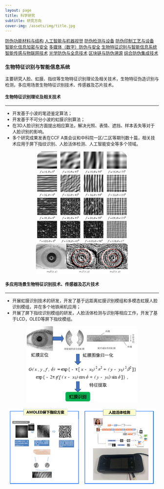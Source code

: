 ```yaml
---
layout: page
title: 科学研究
subtitle: 研究方向
cover-img: /assets/img/title.jpg
---
```

<!--
 * @Author: Conghao Wong
 * @Date: 2023-03-08 19:13:03
 * @LastEditors: Conghao Wong
 * @LastEditTime: 2023-03-11 20:53:31
 * @Description: file content
 * @Github: https://cocoon2wong.github.io
 * Copyright 2023 Conghao Wong, All Rights Reserved.
-->

<link rel="stylesheet" type="text/css" href="/assets/css/user.css">

<div class="t_grid_auto">
    <a class="btn btn-info btn-lg get-started-btn btn_dark" href="/researchs/researchs_index">防伪功能材料与结构</a>
    <a class="btn btn-info btn-lg get-started-btn btn_dark" href="/researchs/researchs_1">人工智能与机器视觉</a>
    <a class="btn btn-info btn-lg get-started-btn btn_dark" href="/researchs/researchs_2">防伪检测与设备</a>
    <a class="btn btn-info btn-lg get-started-btn btn_dark" href="/researchs/researchs_3">防伪印制工艺与设备</a>
    <a class="btn btn-info btn-lg get-started-btn btn_dark" href="/researchs/researchs_4">智能化信息加密与安全</a>
    <a class="btn btn-info btn-lg get-started-btn btn_dark" href="/researchs/researchs_5">多媒体（数字）防伪与安全</a>
    <a class="btn btn-info btn-lg get-started-btn btn_selected" href="/researchs/researchs_6">生物特征识别与智能信息系统</a>
    <a class="btn btn-info btn-lg get-started-btn btn_dark" href="/researchs/researchs_7">智能传感与物联网技术</a>
    <a class="btn btn-info btn-lg get-started-btn btn_dark" href="/researchs/researchs_8">光学防伪与全息技术</a>
    <a class="btn btn-info btn-lg get-started-btn btn_dark" href="/researchs/researchs_9">区块链与防伪溯源</a>
    <a class="btn btn-info btn-lg get-started-btn btn_dark" href="/researchs/researchs_10">综合防伪集成技术</a>
</div>

### 生物特征识别与智能信息系统

主要研究人脸、虹膜、指纹等生物特征识别理论及相关技术，生物特征伪造识别与检测，多应用场景生物特征识别技术、传感器及芯片技术。

#### 生物特征识别理论及相关技术
---

- 开发基于小波的笔迹鉴定算法；
- 开发基于不可分小波的虹膜识别算法；
- 在3D人脸识别方面提出相应算法，解决光照、表情、遮挡、样本丢失等对于人脸识别的影响。
- 多个研究成果发表在CCF A类会议和中科院一区/二区等期刊数十篇，相关技术应用于屏下指纹识别、人脸活体检测、人工智能安全等多个领域。

<div align="center">
    <img style="height: 300px;" src="/assets/img/researchs/6/image001.png"><br>
    <img style="height: 100px;" src="/assets/img/researchs/6/image002.png">
</div> 
 

#### 多应用场景生物特征识别技术、传感器及芯片技术
---

- 开展虹膜识别技术的研发，开发了基于远距离虹膜识别模组和多模态虹膜人脸识别模组，并在多个地铁闸机应用；
- 开展了屏下指纹识别模组的研发，人脸活体检测与识别等相应工作，开发了基于LCD，OLED等屏下指纹模组。
 
<div align="center">
    <img style="height: 250px;" src="/assets/img/researchs/6/image003.png"><br><br>
    <img style="height: 250px;" src="/assets/img/researchs/6/image004.png">
</div> 



